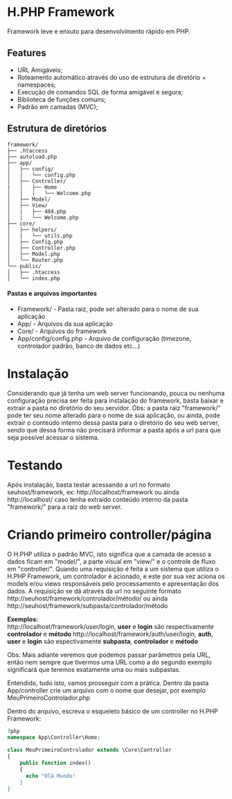 # H.PHP Framework
Framework leve e enxuto para desenvolvimento rápido em PHP.

## Features
- URL Amigáveis;
- Roteamento automático através do uso de estrutura de diretório + namespaces;
- Execução de comandos SQL de forma amigável e segura;
- Biblioteca de funções comuns;
- Padrão em camadas (MVC);

## Estrutura de diretórios
```
framework/
├── .htaccess
├── autoload.php
├── app/
│   ├── config/
│   |   └── config.php
│   ├── Controller/
|   │   ├── Home
│   |   |   └── Welcome.php
│   ├── Model/
│   ├── View/
│   |   ├── 404.php
│   |   └── Welcome.php
├── core/
│   ├── helpers/
│   |   └── utils.php
│   ├── Config.php
│   ├── Controller.php
│   ├── Model.php
│   └── Router.php
└── public/
│   ├── .htaccess
│   └── index.php
```

#### Pastas e arquivos importantes
- Framework/ - Pasta raiz, pode ser alterado para o nome de sua aplicação
- App/ - Arquivos da sua aplicação
- Core/ - Arquivos do framework
- App/config/config.php - Arquivo de configuração (timezone, controlador padrão, banco de dados etc...)

# Instalação
Considerando que já tenha um web server funcionando, pouca ou nenhuma configuração precisa ser feita para instalação do framework, basta baixar e extrair a pasta no diretório do seu servidor. Obs: a pasta raiz "framework/" pode ter seu nome alterado para o nome de sua aplicação, ou ainda, pode extrair o conteúdo interno dessa pasta para o diretório do seu web server, sendo que dessa forma não precisará informar a pasta após a url para que seja possível acessar o sistema.

# Testando
Após instalação, basta testar acessando a url no formato seuhost/framework, ex: http://localhost/framework ou ainda http://localhost/ caso tenha extraído conteúdo interno da pasta "framework/" para a raiz do web server.

# Criando primeiro controller/página
O H.PHP utiliza o padrão MVC, isto significa que a camada de acesso a dados ficam em "model/", a parte visual em "view/" e o controle de fluxo em "controller/". Quando uma requisição é feita a um sistema que utiliza o H.PHP Framework, um controlador é acionado, e este por sua vez aciona os models e/ou views responsáveis pelo processamento e apresentação dos dados.
A requisição se dá através da url no seguinte formato http://seuhost/framework/controlador/método/ ou ainda http://seuhost/framework/subpasta/controlador/método

**Exemplos:**  
http://localhost/framework/user/login, **user** e **login** são respectivamente **controlador** e **método**
http://localhost/framework/auth/user/login, **auth**, **user** e **login** são espectivamente **subpasta**, **controlador** e **método**

Obs: Mais adiante veremos que podemos passar parâmetros pela URL, então nem sempre que tivermos uma URL como a do segundo exemplo significará que teremos exatamente uma ou mais subpastas.

Entendido, tudo isto, vamos prosseguir com a prática. Dentro  da pasta App/controller crie um arquivo com o nome que desejar, por exemplo MeuPrimeiroControlador.php

Dentro do arquivo, escreva o esqueleto básico de um controller no H.PHP Framework:

```php
?php
namespace App\Controller\Home;

class MeuPrimeiroControlador extends \Core\Controller
{
    public function index()
    {
      echo "Olá Mundo!
    }
}
```


